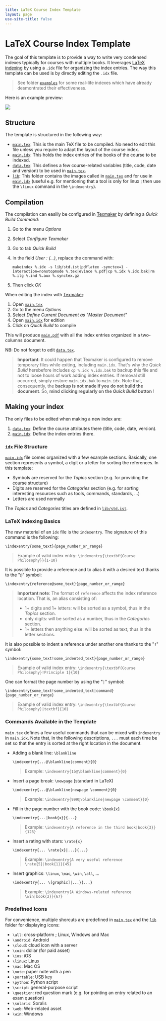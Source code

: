 ```yaml
---
title: LaTeX Course Index Template
layout: page
use-site-title: false
---
```

# LaTeX Course Index Template

The goal of this template is to provide a way to write very condensed indexes typically for courses with multiple books. It leverages [LaTeX indexing](https://en.wikibooks.org/wiki/LaTeX/Indexing) by using a `.idx` file for organizing the index entries. The way this template can be used is by directly editing the `.idx` file.

> See folder [`examples`](examples/) for some real-life indexes which have already desmontrated their effectiveness.

Here is an example preview:

![](https://raw.githubusercontent.com/dhondta/tex-course-index-template/master/doc/preview.png)

## Structure

The template is structured in the following way:

- [`main.tex`](https://github.com/dhondta/tex-course-index-template/blob/master/src/main.tex): This is the main TeX file to be compiled. No need to edit this file unless you require to adapt the layout of the course index.
- [`main.idx`](https://github.com/dhondta/tex-course-index-template/blob/master/src/main.idx): This holds the index entries of the books of the course to be indexed.
- [`data.tex`](https://github.com/dhondta/tex-course-index-template/blob/master/src/data.tex): This defines a few course-related variables (title, code, date and version) to be used in [`main.tex`](https://github.com/dhondta/tex-course-index-template/blob/master/src/main.tex).
- [`lib`](https://github.com/dhondta/tex-course-index-template/blob/master/src/lib): This folder contains the images called in [`main.tex`](https://github.com/dhondta/tex-course-index-template/blob/master/src/main.tex) and for use in [`main.idx`](https://github.com/dhondta/tex-course-index-template/blob/master/src/main.idx) (useful e.g. for mentioning that a tool is only for linux ; then use the `\linux` command in the `\indexentry`).

## Compilation

The compilation can easilly be configured in [Texmaker](https://en.wikipedia.org/wiki/Texmaker) by defining a *Quick Build Command*:

1. Go to the menu *Options*
2. Select *Configure Texmaker*
3. Go to tab *Quick Build*
4. In the field *User : (...)*, replace the command with:

       makeindex %.idx -s lib/std.ist|pdflatex -synctex=1 -interaction=nonstopmode %.tex|evince %.pdf|cp %.idx %.idx.bak|rm %.ilg %.ind %.aux %.synctex.gz

5. Then click *OK*

When editing the index with [Texmaker](https://en.wikipedia.org/wiki/Texmaker):

1. Open [`main.tex`](https://github.com/dhondta/tex-course-index-template/blob/master/src/main.tex)
2. Go to the menu *Options*
3. Select *Define Current Document as "Master Document"*
4. Open [`main.idx`](https://github.com/dhondta/tex-course-index-template/blob/master/src/main.idx) for edition
5. Click on *Quick Build* to compile

This will produce [`main.pdf`](https://github.com/dhondta/tex-course-index-template/blob/master/src/main.pdf) with all the index entries organized in a two-columns document.

NB: Do not forget to edit [`data.tex`](https://github.com/dhondta/tex-course-index-template/blob/master/src/data.tex).

> **Important**: It could happen that Texmaker is configured to remove temporary files while exiting, including `main.idx`. That's why the *Quick Build* herebefore includes `cp %.idx %.idx.bak` to backup this file and not to loose hours of work adding index entries. If removal still occurred, simply restore `main.idx.bak` to `main.idx`. Note that, consequently, the **backup is not made if you do not build the document**. So, **mind clicking regularly on the *Quick Build* button** !

## Making your index

The only files to be edited when making a new index are:

1. [`data.tex`](https://github.com/dhondta/tex-course-index-template/blob/master/src/data.tex): Define the course attributes there (title, code, date, version).
2. [`main.idx`](https://github.com/dhondta/tex-course-index-template/blob/master/src/main.idx): Define the index entries there.

### `idx` File Structure

[`main.idx`](https://github.com/dhondta/tex-course-index-template/blob/master/src/main.idx) file comes organized with a few example sections. Basically, one section represents a symbol, a digit or a letter for sorting the references. In this template:
- Symbols are reserved for the *Topics* section (e.g. for providing the course structure)
- Digits are reserved for the *Categories* section (e.g. for sorting interesting resources such as tools, commands, standards, ...)
- Letters are used normally

The *Topics* and *Categories* titles are defined in [`lib/std.ist`](https://github.com/dhondta/tex-course-index-template/blob/master/src/lib/std.ist).

### LaTeX Indexing Basics

The raw material of an `idx` file is the `indexentry`. The signature of this command is the following:

    \indexentry{some_text}{page_number_or_range}

> Example of valid index entry: `\indexentry{\textbf{Course Philosophy}}{1-10}`

It is possible to provide a reference and to alias it with a desired text thanks to the "`@`" symbol:

    \indexentry{reference@some_text}{page_number_or_range}

> **Important note**: The format of `reference` affects the index reference location. That is, an alias consisting of:
> 
> - 1+ digits and 1+ letters: will be sorted as a symbol, thus in the *Topics* section.
> - only digits: will be sorted as a number, thus in the *Categories* section.
> - 1+ letters then anything else: will be sorted as text, thus in the letter sections.

It is also possible to indent a reference under another one thanks to the "`!`" symbol:

    \indexentry{some_text!some_indented_text}{page_number_or_range}

> Example of valid index entry: `\indexentry{\textbf{Course Philosophy}!Principle 1}{10}`

One can format the page number by using the "`|`" symbol:

    \indexentry{some_text!some_indented_text|command}{page_number_or_range}

> Example of valid index entry: `\indexentry{\textbf{Course Philosophy}|textbf}{10}`


### Commands Available in the Template

`main.tex` defines a few useful commands that can be mixed with `indexentry` in `main.idx`. Note that, in the following descriptions, `...` must each time be set so that the entry is sorted at the right location in the document.

- Adding a blank line: `\blankline`

      \indexentry{...@\blankline|comment}{0}

  > Example: `\indexentry{1b@\blankline|comment}{0}`

- Insert a page break: `\newpage` (standard in LaTeX)

      \indexentry{...@\blankline|newpage \comment}{0}

  > Example: `\indexentry{999@\blankline|newpage \comment}{0}`

- Fill in the page number with the book code: `\book{x}`

      \indexentry{...|book{x}}{...}

  > Example: `\indexentry{A reference in the third book|book{3}}{123}`

- Insert a rating with stars: `\rate{x}`

      \indexentry{... \rate{x}|...}{...}

  > Example: `\indexentry{A very useful reference \rate{5}|book{1}}{45}`

- Insert graphics: `\linux`, `\mac`, `\win`, `\all`, ...

      \indexentry{... \[graphic]|...}{...}

  > Example: `\indexentry{A Windows-related reference \win|book{2}}{67}`


### Predefined Icons

For convenience, multiple shorcuts are predefined in [`main.tex`](https://github.com/dhondta/tex-course-index-template/blob/master/src/main.tex) and the [`lib`](https://github.com/dhondta/tex-course-index-template/blob/master/src/lib) folder for displaying icons:

- `\all`: cross-platform ; Linux, Windows and Mac
- `\android`: Android
- `\cloud`: cloud icon with a server
- `\coin`: dollar (for paid asset)
- `\ios`: iOS
- `\linux`: Linux
- `\mac`: Mac OS
- `\note`: paper note with a pen
- `\portable`: USB key
- `\python`: Python script
- `\script`: general-purpose script
- `\question`: red question mark (e.g. for pointing an entry related to an exam question)
- `\solaris`: Soralis
- `\web`: Web-related asset
- `\win`: Windows

